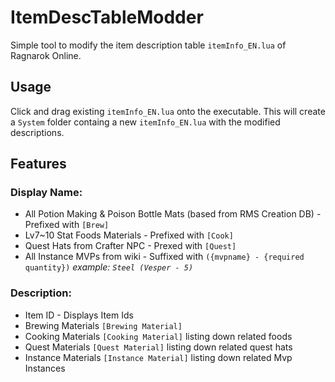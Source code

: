 # ItemDescTableModder

Simple tool to modify the item description table `itemInfo_EN.lua` of Ragnarok Online.

## Usage
Click and drag existing `itemInfo_EN.lua` onto the executable.
This will create a `System` folder containg a new `itemInfo_EN.lua` with the modified descriptions.

## Features
### Display Name:
- All Potion Making & Poison Bottle Mats (based from RMS Creation DB) - Prefixed with `[Brew]`
- Lv7~10 Stat Foods Materials - Prefixed with `[Cook]`
- Quest Hats from Crafter NPC - Prexed with `[Quest]`
- All Instance MVPs from wiki - Suffixed with `({mvpname} - {required quantity})` *example: `Steel (Vesper - 5)`*

### Description:
- Item ID - Displays Item Ids
- Brewing Materials `[Brewing Material]`
- Cooking Materials `[Cooking Material]` listing down related foods
- Quest Materials `[Quest Material]` listing down related quest hats
- Instance Materials `[Instance Material]` listing down related Mvp Instances